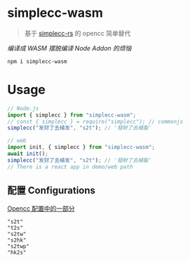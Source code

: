 # simplecc-wasm


> 基于 [simplecc-rs](https://github.com/sorz/simplecc-rs) 的 opencc 简单替代

_编译成 WASM 摆脱编译 Node Addon 的烦恼_

```bash
npm i simplecc-wasm
```

# Usage

```js
// Node.js
import { simplecc } from "simplecc-wasm";
// const { simplecc } = require("simplecc"); // commonjs
simplecc("发财了去植发", "s2t"); // '發財了去植髮'

// web
import init, { simplecc } from "simplecc-wasm";
await init();
simplecc("发财了去植发", "s2t"); // '發財了去植髮'
// There is a react app in demo/web path
```

## 配置 Configurations

[Opencc 配置中的一部分](https://github.com/BYVoid/OpenCC#configurations-%E9%85%8D%E7%BD%AE%E6%96%87%E4%BB%B6)

```plain
"s2t"
"t2s"
"s2tw"
"s2hk"
"s2twp"
"hk2s"
```
